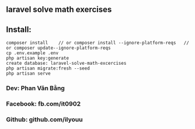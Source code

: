 ## laravel solve math exercises

## Install:
```
composer install 	// or composer install --ignore-platform-reqs   // or composer update--ignore-platform-reqs
cp .env.example .env
php artisan key:generate
create database: laravel-solve-math-excercises
php artisan migrate:fresh --seed
php artisan serve
```

### Dev: Phan Văn Bằng
### Facebook: fb.com/it0902
### Github: github.com/ilyouu